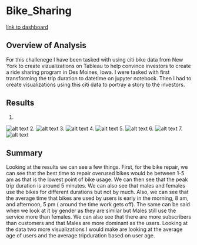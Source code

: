 # Bike_Sharing
[link to dashboard](https://public.tableau.com/app/profile/colin1467/viz/CitiBikeSharing_16426289746460/CitiBikeSharing "link to dashboard")
## Overview of Analysis
For this challenege I have been tasked with using citi bike data from New York to create vizualizations on Tableau to help convince investors to create a ride sharing program in Des Moines, Iowa. I were tasked with first transforming the trip duration to datetime on jupyter notebook. Then I had to create visualizations using this citi data to portray a story to the investors.
## Results
1.
![alt text](https://github.com/Cdonovan87/UFOs/blob/main/images/bikeuse.png)
2.
![alt text](https://github.com/Cdonovan87/UFOs/blob/main/images/peakstarttime.png)
3.
![alt text](https://github.com/Cdonovan87/UFOs/blob/main/images/tripduration.png)
4.
![alt text](https://github.com/Cdonovan87/UFOs/blob/main/images/tripgender.png)
5.
![alt text](https://github.com/Cdonovan87/UFOs/blob/main/images/weekdaygender.png)
6.
![alt text](https://github.com/Cdonovan87/UFOs/blob/main/images/weekdaygenderuser.png)
7.
![alt text](https://github.com/Cdonovan87/UFOs/blob/main/images/weekdayperhour.png)

## Summary
Looking at the results we can see a few things. First, for the bike repair, we can see that the best time to repair overused bikes would be between 1-5 am as that is the lowest point of bike usage. We can then see that the peak trip duration is around 5 minutes. We can also see that males and females use the bikes for different durations but not by much. Also, we can see that the average time that bikes are used by users is early in the morning, 8 am, and afternoon, 5 pm ( around the time work gets off). The same can be said when we look at it by gender as they are similar but Males still use the service more than females. We can also see that there are more subscribers than customers and that Males are more dominant as the users. Looking at the data two more visualizations I would make are looking at the average age of users and the average tripduration based on user age.
